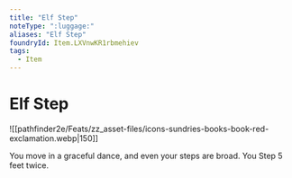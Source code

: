 ```yaml
---
title: "Elf Step"
noteType: ":luggage:"
aliases: "Elf Step"
foundryId: Item.LXVnwKR1rbmehiev
tags:
  - Item
---
```


# Elf Step
![[pathfinder2e/Feats/zz_asset-files/icons-sundries-books-book-red-exclamation.webp|150]]

You move in a graceful dance, and even your steps are broad. You Step 5 feet twice.

